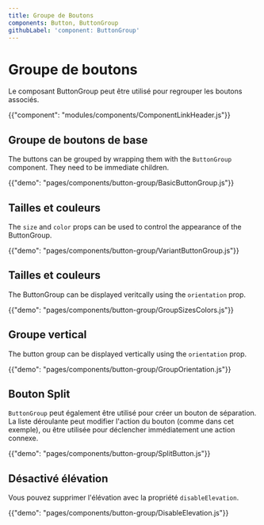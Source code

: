 ```yaml
---
title: Groupe de Boutons
components: Button, ButtonGroup
githubLabel: 'component: ButtonGroup'
---
```


# Groupe de boutons

<p class="description">Le composant ButtonGroup peut être utilisé pour regrouper les boutons associés.</p>

{{"component": "modules/components/ComponentLinkHeader.js"}}

## Groupe de boutons de base

The buttons can be grouped by wrapping them with the `ButtonGroup` component. They need to be immediate children.

{{"demo": "pages/components/button-group/BasicButtonGroup.js"}}

## Tailles et couleurs

The `size` and `color` props can be used to control the appearance of the ButtonGroup.

{{"demo": "pages/components/button-group/VariantButtonGroup.js"}}

## Tailles et couleurs

The ButtonGroup can be displayed veritcally using the `orientation` prop.

{{"demo": "pages/components/button-group/GroupSizesColors.js"}}

## Groupe vertical

The button group can be displayed vertically using the `orientation` prop.

{{"demo": "pages/components/button-group/GroupOrientation.js"}}

## Bouton Split

`ButtonGroup` peut également être utilisé pour créer un bouton de séparation. La liste déroulante peut modifier l'action du bouton (comme dans cet exemple), ou être utilisée pour déclencher immédiatement une action connexe.

{{"demo": "pages/components/button-group/SplitButton.js"}}

## Désactivé élévation

Vous pouvez supprimer l'élévation avec la propriété `disableElevation`.

{{"demo": "pages/components/button-group/DisableElevation.js"}}

